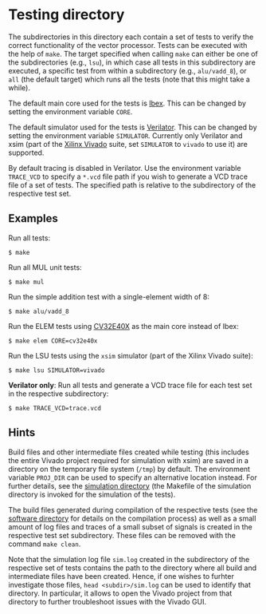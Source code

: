 # Testing directory

The subdirectories in this directory each contain a set of tests to verify the
correct functionality of the vector processor.  Tests can be executed with the
help of `make`.  The target specified when calling `make` can either be one of
the subdirectories (e.g., `lsu`), in which case all tests in this subdirectory
are executed, a specific test from within a subdirectory (e.g., `alu/vadd_8`),
or `all` (the default target) which runs all the tests (note that this might
take a while).

The default main core used for the tests is
[Ibex](https://github.com/lowRISC/ibex).  This can be changed by setting the
environment variable `CORE`.

The default simulator used for the tests is
[Verilator](https://www.veripool.org/verilator/).  This can be changed by
setting the environment variable `SIMULATOR`.  Currently only Verilator and
xsim (part of the
[Xilinx Vivado](https://www.xilinx.com/products/design-tools/vivado.html)
suite, set `SIMULATOR` to `vivado` to use it) are supported.

By default tracing is disabled in Verilator.  Use the environment variable
`TRACE_VCD` to specify a `*.vcd` file path if you wish to generate a VCD trace
file of a set of tests.  The specified path is relative to the subdirectory of
the respective test set.


## Examples

Run all tests:
```
$ make
```

Run all MUL unit tests:
```
$ make mul
```

Run the simple addition test with a single-element width of 8:
```
$ make alu/vadd_8
```

Run the ELEM tests using [CV32E40X](https://github.com/openhwgroup/cv32e40x)
as the main core instead of Ibex:
```
$ make elem CORE=cv32e40x
```

Run the LSU tests using the `xsim` simulator (part of the Xilinx Vivado suite):
```
$ make lsu SIMULATOR=vivado
```

**Verilator only**:  Run all tests and generate a VCD trace file for each test
set in the respective subdirectory:
```
$ make TRACE_VCD=trace.vcd
```


## Hints

Build files and other intermediate files created while testing (this includes
the entire Vivado project required for simulation with xsim) are saved in a
directory on the temporary file system (`/tmp`) by default.  The environment
variable `PROJ_DIR` can be used to specify an alternative location instead.
For further details, see the [simulation directory](../sim/) (the Makefile of
the simulation directory is invoked for the simulation of the tests).

The build files generated during compilation of the respective tests (see the
[software directory](../sw/) for details on the compilation process) as well as
a small amount of log files and traces of a small subset of signals is created
in the respective test set subdirectory.  These files can be removed with the
command `make clean`.

Note that the simulation log file `sim.log` created in the subdirectory of the
respective set of tests contains the path to the directory where all build and
intermediate files have been created.  Hence, if one wishes to furhter
investigate those files, `head <subdir>/sim.log` can be used to identify that
directory.  In particular, it allows to open the Vivado project from that
directory to further troubleshoot issues with the Vivado GUI.
